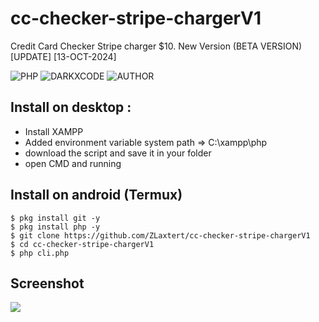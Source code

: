 # cc-checker-stripe-chargerV1
Credit Card Checker Stripe charger $10. New Version (BETA VERSION) [UPDATE] [13-OCT-2024]

![PHP](https://img.shields.io/badge/language-PHP-blue.svg)
![DARKXCODE](https://img.shields.io/badge/Team-DARKXCODE-black)
![AUTHOR](https://img.shields.io/badge/Author-Zlaxtert-orange)

## Install on desktop : 
- Install XAMPP
- Added environment variable system path => C:\xampp\php
- download the script and save it in your folder
- open CMD and running

## Install on android (Termux)
    $ pkg install git -y
    $ pkg install php -y
    $ git clone https://github.com/ZLaxtert/cc-checker-stripe-chargerV1
    $ cd cc-checker-stripe-chargerV1
    $ php cli.php

## Screenshot
<img src="https://github.com/ZLaxtert/cc-checker-stripe-chargerV1/blob/main/ress.png">
